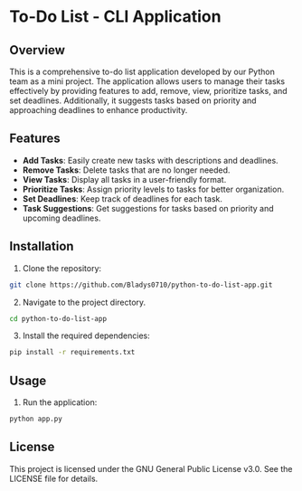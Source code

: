 # To-Do List - CLI Application

## Overview
This is a comprehensive to-do list application developed by our Python team as a mini project. The application allows users to manage their tasks effectively by providing features to add, remove, view, prioritize tasks, and set deadlines. Additionally, it suggests tasks based on priority and approaching deadlines to enhance productivity.

## Features
- **Add Tasks**: Easily create new tasks with descriptions and deadlines.
- **Remove Tasks**: Delete tasks that are no longer needed.
- **View Tasks**: Display all tasks in a user-friendly format.
- **Prioritize Tasks**: Assign priority levels to tasks for better organization.
- **Set Deadlines**: Keep track of deadlines for each task.
- **Task Suggestions**: Get suggestions for tasks based on priority and upcoming deadlines.


## Installation
1. Clone the repository:

```bash
git clone https://github.com/Bladys0710/python-to-do-list-app.git
```
2. Navigate to the project directory.

```bash
cd python-to-do-list-app
```

3. Install the required dependencies:
```bash
pip install -r requirements.txt
```

## Usage
1. Run the application:
```bash
python app.py
```   

## License
This project is licensed under the GNU General Public License v3.0. See the LICENSE file for details.

